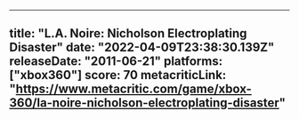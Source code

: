 
---
title: "L.A. Noire: Nicholson Electroplating Disaster"
date: "2022-04-09T23:38:30.139Z"
releaseDate: "2011-06-21"
platforms: ["xbox360"]
score: 70
metacriticLink: "https://www.metacritic.com/game/xbox-360/la-noire-nicholson-electroplating-disaster"
---

